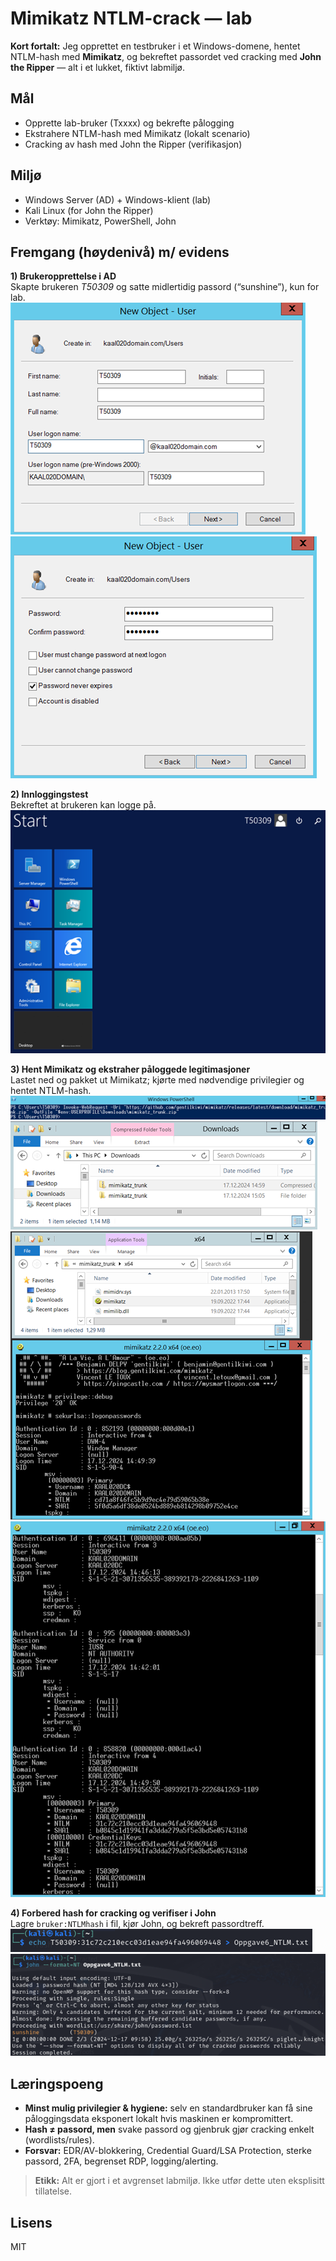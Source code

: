 # Mimikatz NTLM-crack — lab

**Kort fortalt:** Jeg opprettet en testbruker i et Windows-domene, hentet NTLM-hash med **Mimikatz**, og bekreftet passordet ved cracking med **John the Ripper** — alt i et lukket, fiktivt labmiljø.

## Mål
- Opprette lab-bruker (Txxxx) og bekrefte pålogging
- Ekstrahere NTLM-hash med Mimikatz (lokalt scenario)
- Cracking av hash med John the Ripper (verifikasjon)

## Miljø
- Windows Server (AD) + Windows-klient (lab)
- Kali Linux (for John the Ripper)
- Verktøy: Mimikatz, PowerShell, John

## Fremgang (høydenivå) m/ evidens
**1) Brukeropprettelse i AD**  
Skapte brukeren *T50309* og satte midlertidig passord (“sunshine”), kun for lab.  
![AD new user](images/ad-new-user-1.png)
![AD password](images/ad-new-user-2.png)

**2) Innloggingstest**  
Bekreftet at brukeren kan logge på.  
![Logon OK](images/login-t50309.png)

**3) Hent Mimikatz og ekstraher påloggede legitimasjoner**  
Lastet ned og pakket ut Mimikatz; kjørte med nødvendige privilegier og hentet NTLM-hash.  
![Download via PowerShell](images/pwsh-download-mimikatz.png)  
![Extracted folder](images/mimikatz-extract.png)  
![Mimikatz logonpasswords (1)](images/mimikatz-logonpasswords-1.png)  
![Mimikatz logonpasswords (2)](images/mimikatz-logonpasswords-2.png)

**4) Forbered hash for cracking og verifiser i John**  
Lagre `bruker:NTLMhash` i fil, kjør John, og bekreft passordtreff.  
![Write hash to file](images/write-hash-to-file.png)  
![John crack](images/john-crack-ntlm.png)

## Læringspoeng
- **Minst mulig privilegier & hygiene:** selv en standardbruker kan få sine påloggingsdata eksponert lokalt hvis maskinen er kompromittert.
- **Hash ≠ passord, men** svake passord og gjenbruk gjør cracking enkelt (wordlists/rules).
- **Forsvar:** EDR/AV-blokkering, Credential Guard/LSA Protection, sterke passord, 2FA, begrenset RDP, logging/alerting.

> **Etikk:** Alt er gjort i et avgrenset labmiljø. Ikke utfør dette uten eksplisitt tillatelse.

## Lisens
MIT
